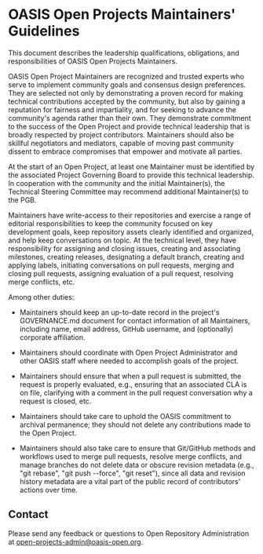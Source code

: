 # OASIS Open Projects Maintainers' Guidelines

This document describes the leadership qualifications, obligations, and responsibilities of OASIS Open Projects Maintainers.

OASIS Open Project Maintainers are recognized and trusted experts who serve to implement community goals and consensus design preferences. They are selected not only by demonstrating a proven record for making technical contributions accepted by the community, but also by gaining a reputation for fairness and impartiality, and for seeking to advance the community's agenda rather than their own. They demonstrate commitment to the success of the Open Project and provide technical leadership that is broadly respected by project contributors. Maintainers should also be skillful negotiators and mediators, capable of moving past community dissent to embrace compromises that empower and motivate all parties.

At the start of an Open Project, at least one Maintainer must be identified by the associated Project Governing Board to provide this technical leadership. In cooperation with the community and the initial Maintainer(s), the Technical Steering Committee may recommend additional Maintainer(s) to the PGB.

Maintainers have write-access to their repositories and exercise a range of editorial responsibilities to keep the community focused on key development goals, keep repository assets clearly identified and organized, and help keep conversations on topic. At the technical level, they have responsibility for assigning and closing issues, creating and associating milestones, creating releases, designating a default branch, creating and applying labels, initiating conversations on pull requests, merging and closing pull requests, assigning evaluation of a pull request, resolving merge conflicts, etc.

Among other duties:

* Maintainers should keep an up-to-date record in the project's GOVERNANCE.md document for contact information of all Maintainers, including name, email address, GitHub username, and (optionally) corporate affiliation. 

* Maintainers should coordinate with Open Project Administrator and other OASIS staff where needed to accomplish goals of the project.

* Maintainers should ensure that when a pull request is submitted, the request is properly evaluated, e.g., ensuring that an associated CLA is on file, clarifying with a comment in the pull request conversation why a request is closed, etc.

* Maintainers should take care to uphold the OASIS commitment to archival permanence; they should not delete any contributions made to the Open Project.

* Maintainers should also take care to ensure that Git/GitHub methods and workflows used to merge pull requests, resolve merge conflicts, and manage branches do not delete data or obscure revision metadata (e.g., "git rebase", "git push --force", "git reset"), since all data and revision history metadata are a vital part of the public record of contributors' actions over time.


## Contact

Please send any feedback or questions to Open Repository Administration at open-projects-admin@oasis-open.org.
